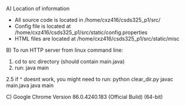  A) Location of information
 - All source code is located in /home/cxz416/csds325_p1/src/
 - Config file is located at /home/cxz416/csds325_p1/src/static/config.properties
 - HTML files are located at /home/cxz416/csds325_p1/src/static/misc
 
B) To run HTTP server from linux command line:
1. cd to src directory (should contain main.java)
2. run:
    java main

2.5 if ^ doesnt work, you might need to run:
    python clear_dir.py
    javac main.java
    java main

C)
 Google Chrome
 Version 86.0.4240.183 (Official Build) (64-bit)